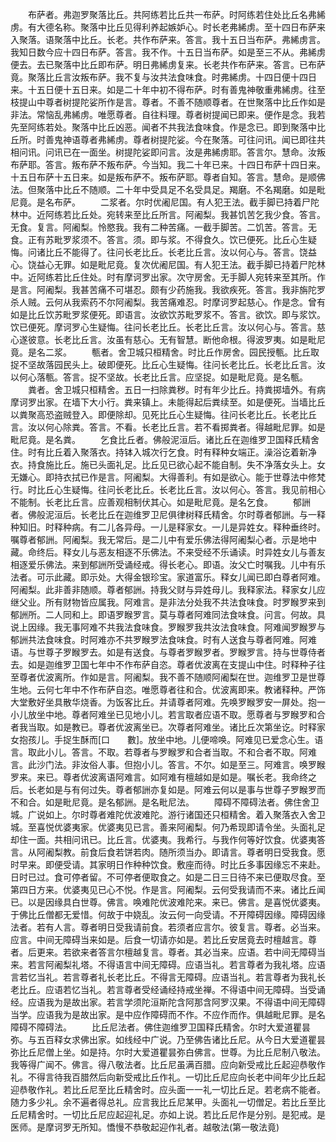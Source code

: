 <!-- { "loadSidebar": true } -->
　　布萨者。弗迦罗聚落比丘。共阿练若比丘共一布萨。时阿练若住处比丘名弗絺虏。有大德名称。聚落中比丘见得利养起嫉妒心。时长老弗絺虏。至十四日布萨来入聚落。语聚落中比丘。长老。共作布萨来。答言。我十五日当布萨。弗絺虏言。我知日数今应十四日布萨。答言。我不作。十五日当布萨。如是至三不从。弗絺虏便去。去已聚落中比丘即布萨。明日弗絺虏复来。长老共作布萨来。答言。已布萨竟。聚落比丘言汝叛布萨。我不复与汝共法食味食。时弗絺虏。十四日便十四日来。十五日便十五日来。如是二十年中初不得布萨。时有善鬼神敬重弗絺虏。往至枝提山中尊者树提陀娑所作是言。尊者。不善不随顺尊者。在世聚落中比丘作如是非法。常恼乱弗絺虏。唯愿尊者。自往料理。尊者树提闻已即来。便作是念。我若先至阿练若处。聚落中比丘凶恶。闻者不共我法食味食。作是念已。即到聚落中比丘所。时善鬼神语尊者弗絺虏。尊者树提陀娑。今在聚落。可往问讯。闻已即往共相问讯。问讯已在一面坐。树提陀娑即问言。汝是弗絺虏耶。答言尔。慧命。汝叛布萨耶。答言。叛布萨不叛布萨。今当知。我二十年已来。十四日布萨十四日来。十五日布萨十五日来。如是叛布萨不。叛布萨耶。尊者自知。答言。慧命。是顺佛法。但聚落中比丘不随顺。二十年中受具足不名受具足。羯磨。不名羯磨。如是毗尼竟。是名布萨。
　　二浆者。尔时优阇尼国。有人犯王法。截手脚已持着尸陀林中。近阿练若比丘处。宛转来至比丘所言。阿阇梨。我甚饥苦乞我少食。答言。无食。复言。阿阇梨。怜愍我。我有二种苦痛。一截手脚苦。二饥苦。答言。无食。正有苏毗罗浆须不。答言。须。即与浆。不得食久。饮已便死。比丘心生疑悔。问诸比丘不能得了。往问长老比丘。长老比丘言。汝以何心与。答言。饶益心。饶益心无罪。如是毗尼竟。复次优阇尼国。有人犯王法。截手脚已持着尸陀林中。近阿练若比丘住处。时有摩诃罗出家。次守房舍。无手脚人宛转来至其所。作是言。阿阇梨。我甚苦痛不可堪忍。颇有少药施我。我欲疾死。答言。我非旃陀罗杀人贼。云何从我索药不尔阿阇梨。我苦痛难忍。时摩诃罗起慈心。作是念。曾有如是比丘饮苏毗罗浆便死。即语言。汝欲饮苏毗罗浆不。答言。欲饮。即与浆饮。饮已便死。摩诃罗心生疑悔。往问长老比丘。长老比丘言。汝以何心与。答言。慈心遂彼意。长老比丘言。汝虽有慈心。无有智慧。断他命根。得波罗夷。如是毗尼竟。是名二浆。
　　甎者。舍卫城只桓精舍。时比丘作房舍。园民授甎。比丘取捉不坚故落园民头上。破即便死。比丘心生疑悔。往问长老比丘。长老比丘言。汝以何心落甎。答言。捉不坚故。长老比丘言。应坚捉。如是毗尼竟。是名甎。
　　粪者。舍卫城只桓精舍。五日一扫除粪秽。时有年少比丘。持粪掷墙外。有病摩诃罗出家。在墙下大小行。粪来镇上。未能得起后粪续至。如是便死。当墙比丘以粪聚高恐盗贼登入。即便除却。见死比丘心生疑悔。往问长老比丘。长老比丘言。汝以何心除粪。答言。不看。长老比丘言。若不看掷粪者。得越毗尼罪。如是毗尼竟。是名粪。
　　乞食比丘者。佛般泥洹后。诸比丘在迦维罗卫国释氏精舍住。时有比丘着入聚落衣。持钵入城次行乞食。时有释种女端正。澡浴讫着新净衣。持食施比丘。施已头面礼足。比丘见已欲心起不能自制。失不净落女头上。女无嫌心。即持衣拭已作是言。阿阇梨。大得善利。有如是欲心。能于世尊法中修梵行。时比丘心生疑悔。往问长老比丘。长老比丘言。汝以何心。答言。我见前相心不能制。长老比丘言。应善观相制伏其心。如是毗尼竟。是名乞食。
　　郁詶者。佛般泥洹后。长老比丘在迦维罗卫尼俱律树释氏精舍。尔时尊者郁詶。与一释种知旧。时释种病。有二儿各异母。一儿是释家女。一儿是异姓女。释种垂终时。嘱尊者郁詶。阿阇梨。我无常后。是二儿中有爱乐佛法得阿阇梨心者。示是地中藏。命终后。释女儿与恶友相逐不乐佛法。不来受经不乐诵读。时异姓女儿与善友相逐爱乐佛法。来到郁詶所受诵经戒。得长老心。即语。汝父亡时嘱我。儿中有乐法者。可示此藏。即示处。大得金银珍宝。家道富乐。释女儿闻已即白尊者阿难。阿阇梨。此非善非随顺。尊者郁詶。持我父财与异姓母儿。我释家法。释家女儿应继父业。所有财物皆应属我。阿难言。是非法分处我不共法食味食。时罗睺罗来到郁詶所。二人同和上。即语罗睺罗言。莫与尊者阿难同法食味食。问言。何故。具说上因缘。我无事阿难不共我法食味食。罗睺罗我共汝法食味食。阿难闻罗睺罗与郁詶共法食味食。时阿难亦不共罗睺罗法食味食。时有人送食与尊者阿难。阿难语。与世尊子罗睺罗去。如是有送食。与尊者罗睺罗者。罗睺罗言。持与世尊侍者去。如是迦维罗卫国七年中不作布萨自恣。尊者优波离在支提山中住。时释种子往至尊者优波离所。作如是言。阿阇梨。我不善不随顺阿阇梨在世。迦维罗卫是世尊生地。云何七年中不作布萨自恣。唯愿尊者往和合。优波离即来。教诸释种。严饰大堂敷好坐具散华烧香。为饭客比丘。并请尊者阿难。先唤罗睺罗安一屏处。抱一小儿放坐中地。尊者阿难坐已见地小儿。若言取者应语不取。愿尊者与罗睺罗和合者我当取。如是教已。尊者优波离坐已。次尊者阿难坐。诸比丘次第坐讫。时释家女抱孩儿。手捉生酥而[口　　數]。放坐中地。儿便啼唤。阿难见已爱念心生。语言。取此小儿。答言。不取。若尊者与罗睺罗和合者当取。不和合者不取。阿难言。此沙门法。非汝俗人事。但抱小儿。答言。不尔。如是至三。阿难言。唤罗睺罗来。来已。尊者优波离语阿难言。如阿难有檀越如是如是。嘱长老。我命终之后。长老如是与有何过失。尊者郁詶亦复如是。阿难云何以是事与世尊子罗睺罗而不和合。如是毗尼竟。是名郁詶。是名毗尼法。
　　障碍不障碍法者。佛住舍卫城。广说如上。尔时尊者难陀优波难陀。游行诸国还只桓精舍。着入聚落衣入舍卫城。至喜悦优婆夷家。优婆夷见已言。善来阿阇梨。何乃希现即请令坐。头面礼足却住一面。共相问讯已。比丘言。优婆夷。我希行。与我作何等好饮食。优婆夷答言。从阿阇梨教。前食后食若饼若肉。随所须当办。即请言。尊者明日受我食。愿时早来。即便受请。其家明日作种种饮食。敷座而待。时比丘多事因缘忘不来赴。日时已过。食可停者留。不可停者便取食之。如是二日三日待不来已便取尽食。至第四日方来。优婆夷见已心不悦。作是言。阿阇梨。云何受我请而不来。诸比丘闻已。以是因缘具白世尊。佛言。唤难陀优波难陀来。来已。佛言。是喜悦优婆夷。于佛比丘僧都无爱惜。何故于中娆乱。汝云何一向受请。不开障碍因缘。障碍因缘法者。若有人言。尊者明日受我请前食。若须者应言尔。彼复言。尊者。必当来。应言。中间无障碍当来如是。后食一切请亦如是。若比丘安居竟去时檀越言。尊者。后更来。若欲来者答言尔檀越复言。尊者。其必当来。应语。若中间无障碍当来。若言阿阇梨礼塔。不得语言中间无障碍。应语当礼。若言尊者为我礼塔。应语言若忆当礼。若言尊者礼长老比丘。不得言无障碍。应语当礼。若言尊者为我礼长老比丘。应语若忆当礼。若言尊者受经诵经持戒坐禅。不得语中间无障碍。当受诵经。应语我为是故出家。若言学须陀洹斯陀含阿那含阿罗汉果。不得语中间无障碍当学。应语我为是故出家。是中应作障碍而不作。不应作而作。俱越毗尼罪。是名障碍不障碍法。
　　比丘尼法者。佛住迦维罗卫国释氏精舍。尔时大爱道瞿昙弥。与五百释女求佛出家。如线经中广说。乃至佛告诸比丘尼。从今日大爱道瞿昙弥比丘尼僧上坐。如是持。尔时大爱道瞿昙弥白佛言。世尊。为比丘尼制八敬法。我等得广闻不。佛言。得八敬法者。比丘尼虽满百腊。应向新受戒比丘起迎恭敬作礼。不得言待我百腊然后向新受戒比丘作礼。一切比丘尼应向长老中间年少比丘起迎恭敬作礼。若比丘尼至比丘精舍时。应头面一一礼一切比丘足。若老病不能者。随力多少礼。余不遍者得总礼。应言我比丘尼某甲。头面礼一切僧足。若比丘至比丘尼精舍时。一切比丘尼应起迎礼足。亦如上说。若比丘尼作是分别。是犯戒。是医师。是摩诃罗无所知。憍慢不恭敬起迎作礼者。越敬法(第一敬法竟)
